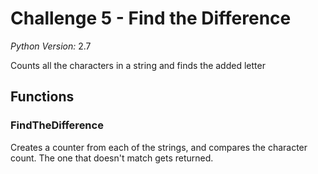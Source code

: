 # Challenge 5 - Find the Difference

*Python Version:* 2.7

Counts all the characters in a string and finds the added letter

## Functions

### FindTheDifference

Creates a counter from each of the strings, and compares the character count. The one that doesn't match gets returned.